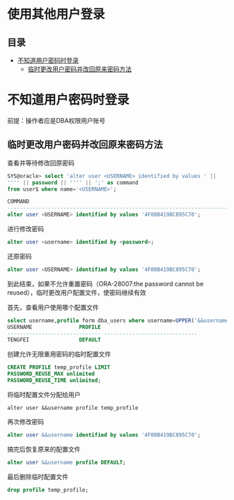 # 使用其他用户登录

## 目录

-   [不知道用户密码时登录](#不知道用户密码时登录)
    -   [临时更改用户密码并改回原来密码方法](#临时更改用户密码并改回原来密码方法)

# 不知道用户密码时登录

前提：操作者应是DBA权限用户账号

## 临时更改用户密码并改回原来密码方法

查看并等待修改回原密码

```sql
SYS@oracle> select 'alter user <USERNAME> identified by values ' ||
'''' || password || '''' || ';' as command 
from user$ where name='<USERNAME>';

COMMAND
-------------------------------------------------------------------------
alter user <USERNAME> identified by values '4F08B419BC895C70';
```

进行修改密码

```sql
alter user <username> identified by <password>;
```

还原密码

```sql
alter user <USERNAME> identified by values '4F08B419BC895C70';
```

到此结束，如果不允许重置密码（ORA-28007:the password cannot be reused），临时更改用户配置文件，使密码继续有效

首先，查看用户使用哪个配置文件

```sql
select username,profile form dba_users where username=UPPER('&&username');
USERNAME		       PROFILE
------------------------------ ------------------------------
TENGFEI 		       DEFAULT
```

创建允许无限重用密码的临时配置文件

```sql
CREATE PROFILE temp_profile LIMIT
PASSWORD_REUSE_MAX unlimited
PASSWORD_REUSE_TIME unlimited;
```

将临时配置文件分配给用户

`alter user &&username profile temp_profile`

再次修改密码

```sql
alter user &&username identified by values '4F08B419BC895C70';
```

搞完后恢复原来的配置文件

```sql
alter user &&username profile DEFAULT;
```

最后删除临时配置文件

```sql
drop profile temp_profile;
```
